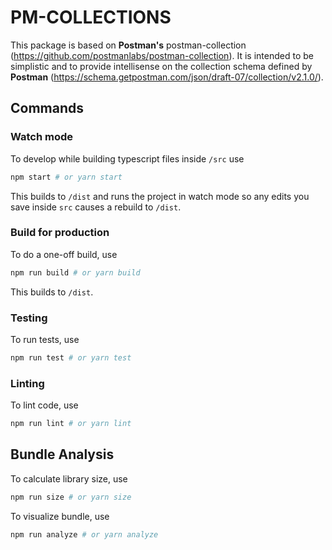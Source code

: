 # PM-COLLECTIONS

This package is based on **Postman's** postman-collection (https://github.com/postmanlabs/postman-collection). It is intended to be simplistic and to provide intellisense on the collection schema defined by **Postman** (https://schema.getpostman.com/json/draft-07/collection/v2.1.0/).
## Commands

### Watch mode

To develop while building typescript files inside `/src` use

```bash
npm start # or yarn start
```

This builds to `/dist` and runs the project in watch mode so any edits you save inside `src` causes a rebuild to `/dist`.

### Build for production

To do a one-off build, use

```bash
npm run build # or yarn build
```
This builds to `/dist`.
### Testing

To run tests, use
```bash
npm run test # or yarn test
```
### Linting

To lint code, use
```bash
npm run lint # or yarn lint
```
## Bundle Analysis

To calculate library size, use
```bash
npm run size # or yarn size
```

To visualize bundle, use
```bash
npm run analyze # or yarn analyze
```